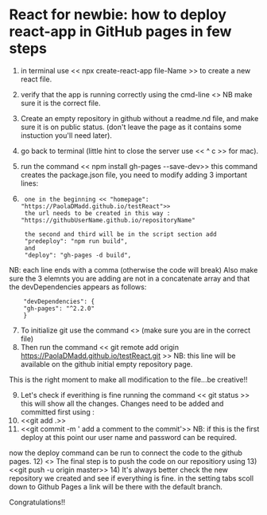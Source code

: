 # React for newbie: how to deploy react-app in GitHub pages in few steps


1) in terminal use << npx create-react-app file-Name >> to create a new react file.
2) verify that the app is running correctly using the cmd-line <<npm start>> NB make sure it is the correct file.
3) Create an empty repository in github without a readme.nd file, and make sure it is on public status. (don't leave the page as it contains some instuction you'll need later).
4) go back to terminal (little hint to close the server use << ^ c >> for mac).
5) run the command << npm install gh-pages --save-dev>>
this command creates the package.json file, you need to modify adding 3 important lines:

6)      one in the beginning << "homepage": "https://PaolaDMadd.github.io/testReact">> 
        the url needs to be created in this way : "https://githubUserName.github.io/repositoryName"

        the second and third will be in the script section add  
        "predeploy": "npm run build", 
        and
        "deploy": "gh-pages -d build",

NB:     each line ends with a comma (otherwise the code will break)
        Also make sure the 3 elemnts you are adding are not in a concatenate array and that the devDependencies         appears as follows:
        
        "devDependencies": {
        "gh-pages": "^2.2.0"
        }

7) To initialize git use the command <<git init>> (make sure you are in the correct file)
8) Then run the command << git remote add origin https://PaolaDMadd.github.io/testReact.git >> NB: this line will be available on the github initial empty repository page.

This is the right moment to make all modification to the file...be creative!!

9) Let's check if everithing is fine running the command << git status >> this will show all the changes.
   Changes need to be added and committed first using : 
10) <<git add .>> 
11) <<git commit -m ' add a comment to the commit'>>
    NB: if this is the first deploy at this point our user name and password can be required.

now the deploy command can be run to connect the code to the github pages.
12) <<npm run deploy>> 
The final step is to push the code on our repositiory using
13) <<git push -u origin master>>
14) It's always better check the new repository we created and see if everything is fine. 
    in the setting tabs scoll down to Github Pages a link will be there with the default branch.
   
Congratulations!! 
